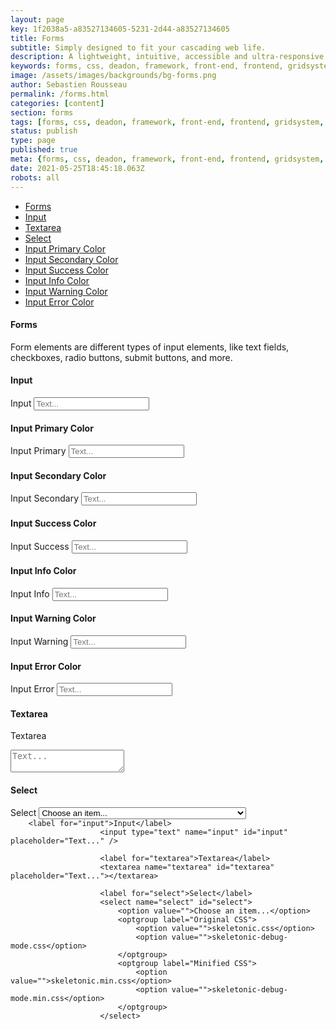 ```yaml
---
layout: page
key: 1f2038a5-a83527134605-5231-2d44-a83527134605
title: Forms
subtitle: Simply designed to fit your cascading web life.
description: A lightweight, intuitive, accessible and ultra-responsive CSS Framework to streamline your Digital and Mobile Web development needs.
keywords: forms, css, deadon, framework, front-end, frontend, gridsystem, lightweight, mobile-first, modern, responsive, semantic, skeletonic, skeletonic.css, style-agnostic
image: /assets/images/backgrounds/bg-forms.png
author: Sebastien Rousseau
permalink: /forms.html
categories: [content]
section: forms
tags: [forms, css, deadon, framework, front-end, frontend, gridsystem, lightweight, mobile-first, modern, responsive, semantic, skeletonic, skeletonic.css, style-agnostic]
status: publish
type: page
published: true
meta: {forms, css, deadon, framework, front-end, frontend, gridsystem, lightweight, mobile-first, modern, responsive, semantic, skeletonic, skeletonic.css, style-agnostic}
date: 2021-05-25T18:45:18.063Z
robots: all
---
```


<!-- Forms -->
<section class="grid-flex text-left">
    <div class="flex-4">
        <nav class="nav-page" aria-label="{{page.title}} Navigation"> 
            <ul class="nav"> 
                <li><a href="#{{'Forms' | downcase | replace: ' ', '-' }}">Forms</a></li>
                <li><a href="#{{'Input' | downcase | replace: ' ', '-' }}">Input</a></li>
                <li><a href="#{{'Textarea' | downcase | replace: ' ', '-' }}">Textarea</a></li>
                <li><a href="#{{'Select' | downcase | replace: ' ', '-' }}">Select</a></li>
                <li><a href="#{{'Input Primary Color' | downcase | replace: ' ', '-' }}">Input Primary Color</a></li>
                <li><a href="#{{'Input Secondary Color' | downcase | replace: ' ', '-' }}">Input Secondary Color</a></li>
                <li><a href="#{{'Input Success Color' | downcase | replace: ' ', '-' }}">Input Success Color</a></li>
                <li><a href="#{{'Input Info Color' | downcase | replace: ' ', '-' }}">Input Info Color</a></li>
                <li><a href="#{{'Input Warning Color' | downcase | replace: ' ', '-' }}">Input Warning Color</a></li>
                <li><a href="#{{'Input Error Color' | downcase | replace: ' ', '-' }}">Input Error Color</a></li>                     
            </ul> 
        </nav>
    </div>
    <div class="flex-8" markdown="1"> 

#### Forms

Form elements are different types of input elements, like text fields, checkboxes, radio buttons, submit buttons, and more.

#### Input

<label for="input">Input</label>
<input type="text" name="input" id="input" placeholder="Text..." />

#### Input Primary Color

<label for="input1">Input Primary</label>
<input type="text" class="input-primary" name="input1" id="input1" placeholder="Text..." />

#### Input Secondary Color

<label for="input2">Input Secondary</label>
<input type="text" class="input-secondary" name="input2" id="input2" placeholder="Text..." />

#### Input Success Color

<label for="input3">Input Success</label>
<input type="text" class="input-success" name="input3" id="input3" placeholder="Text..." />

#### Input Info Color

<label for="input4">Input Info</label>
<input type="text" class="input-info" name="input4" id="input4" placeholder="Text..." />

#### Input Warning Color
<label for="input5">Input Warning</label>
<input type="text" class="input-warning" name="input5" id="input5" placeholder="Text..." />

#### Input Error Color
<label for="input6">Input Error</label>
<input type="text" class="input-error" name="input6" id="input6" placeholder="Text..." />

#### Textarea
<label for="textarea">Textarea</label>
<textarea name="textarea" id="textarea" placeholder="Text..."></textarea>

</div>
</section>

<section class="grid-flex text-left">
<div class="flex-4"></div>
<div class="flex-8">
<h4 id="select">Select</h4> 
<label for="select">Select</label>
<select name="select" id="select">
    <option value="">Choose an item...</option>
    <optgroup label="Original CSS">
        <option value="">skeletonic.css</option>
        <option value="">skeletonic-debug-mode.css</option>
    </optgroup>
    <optgroup label="Minified CSS">
        <option value="">skeletonic.min.css (v.{{site.version}})</option>
        <option value="">skeletonic-debug-mode.min.css (v.{{site.version}})</option>
    </optgroup>
</select>
<code>
    &lt;label for=&quot;input&quot;&gt;Input&lt;/label&gt;&#10;                    &lt;input type=&quot;text&quot; name=&quot;input&quot; id=&quot;input&quot; placeholder=&quot;Text...&quot; /&gt;&#10;&#10;                    &lt;label for=&quot;textarea&quot;&gt;Textarea&lt;/label&gt;&#10;                    &lt;textarea name=&quot;textarea&quot; id=&quot;textarea&quot; placeholder=&quot;Text...&quot;&gt;&lt;/textarea&gt;                    &#10;                    &#10;                    &lt;label for=&quot;select&quot;&gt;Select&lt;/label&gt;&#10;                    &lt;select name=&quot;select&quot; id=&quot;select&quot;&gt;&#10;                        &lt;option value=&quot;&quot;&gt;Choose an item...&lt;/option&gt;&#10;                        &lt;optgroup label=&quot;Original CSS&quot;&gt;&#10;                            &lt;option value=&quot;&quot;&gt;skeletonic.css&lt;/option&gt;&#10;                            &lt;option value=&quot;&quot;&gt;skeletonic-debug-mode.css&lt;/option&gt;&#10;                        &lt;/optgroup&gt;&#10;                        &lt;optgroup label=&quot;Minified CSS&quot;&gt;&#10;                            &lt;option value=&quot;&quot;&gt;skeletonic.min.css&lt;/option&gt;&#10;                            &lt;option value=&quot;&quot;&gt;skeletonic-debug-mode.min.css&lt;/option&gt;&#10;                        &lt;/optgroup&gt;&#10;                    &lt;/select&gt;
</code>
</div>
</section>
<!-- End Forms -->